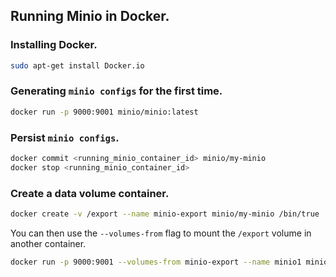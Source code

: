 ## Running Minio in Docker.

### Installing Docker.

```bash
sudo apt-get install Docker.io
```

### Generating `minio configs` for the first time.

```bash
docker run -p 9000:9001 minio/minio:latest
```

### Persist `minio configs`.

```bash
docker commit <running_minio_container_id> minio/my-minio
docker stop <running_minio_container_id>
```

### Create a data volume container.

```bash
docker create -v /export --name minio-export minio/my-minio /bin/true
```

You can then use the `--volumes-from` flag to mount the `/export` volume in another container.

```bash
docker run -p 9000:9001 --volumes-from minio-export --name minio1 minio/my-minio
```
